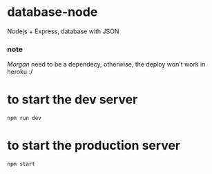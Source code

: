 # database-node
Nodejs + Express,  database with JSON

### note
*Morgan* need to be a dependecy, otherwise, the deploy won't work in heroku :/

# to start the dev server
```
npm run dev 
```
# to start the production server
```
npm start
```
